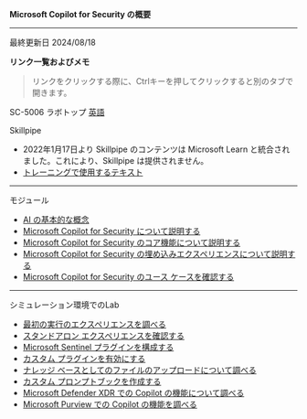 **Microsoft Copilot for Security の概要**
***

最終更新日 2024/08/18

**リンク一覧およびメモ**

 > リンクをクリックする際に、Ctrlキーを押してクリックすると別のタブで開きます。

SC-5006 ラボトップ [英語](https://github.com/MicrosoftLearning/SC-5006-Get-started-with-Microsoft-Copilot-for-Security)

Skillpipe

- 2022年1月17日より Skillpipe のコンテンツは Microsoft Learn と統合されました。これにより、Skillpipe は提供されません。
- [トレーニングで使用するテキスト](https://learn.microsoft.com/ja-jp/training/paths/security-copilot-and-ai/)

***
モジュール
- [AI の基本的な概念](https://learn.microsoft.com/ja-jp/training/modules/get-started-ai-fundamentals/)
- [Microsoft Copilot for Security について説明する](https://learn.microsoft.com/ja-jp/training/modules/security-copilot-getting-started/)
- [Microsoft Copilot for Security のコア機能について説明する](https://learn.microsoft.com/ja-jp/training/modules/security-copilot-describe-core-features/)
- [Microsoft Copilot for Security の埋め込みエクスペリエンスについて説明する](https://learn.microsoft.com/ja-jp/training/modules/security-copilot-embedded-experiences/)
- [Microsoft Copilot for Security のユース ケースを確認する](https://learn.microsoft.com/ja-jp/training/modules/security-copilot-exercises/)

***
シミュレーション環境でのLab
- [最初の実行のエクスペリエンスを調べる](https://learn.microsoft.com/ja-jp/training/modules/security-copilot-exercises/2-first-run-experience)
- [スタンドアロン エクスペリエンスを確認する](https://learn.microsoft.com/ja-jp/training/modules/security-copilot-exercises/3-explore-standalone-experience)
- [Microsoft Sentinel プラグインを構成する](https://learn.microsoft.com/ja-jp/training/modules/security-copilot-exercises/4-configure-plugin)
- [カスタム プラグインを有効にする](https://learn.microsoft.com/ja-jp/training/modules/security-copilot-exercises/5-enable-custom-plugin)
- [ナレッジ ベースとしてのファイルのアップロードについて調べる](https://learn.microsoft.com/ja-jp/training/modules/security-copilot-exercises/6-explore-knowledge-base-file-upload)
- [カスタム プロンプトブックを作成する](https://learn.microsoft.com/ja-jp/training/modules/security-copilot-exercises/7-create-custom-promptbook)
- [Microsoft Defender XDR での Copilot の機能について調べる](https://learn.microsoft.com/ja-jp/training/modules/security-copilot-exercises/8-explore-embedded-defender-xdr)
- [Microsoft Purview での Copilot の機能を調べる](https://learn.microsoft.com/ja-jp/training/modules/security-copilot-exercises/9-explore-embedded-purview)